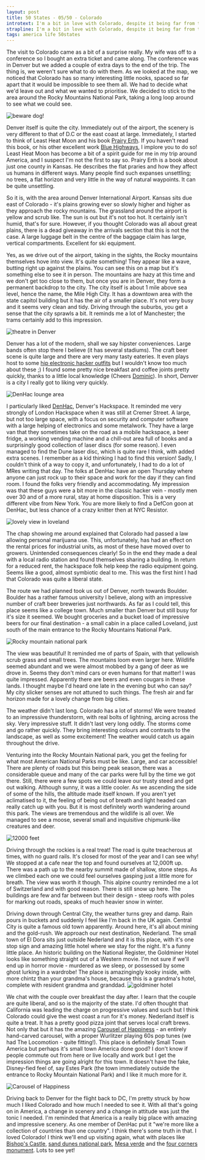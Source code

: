 ```yaml
---
layout: post
title: 50 States - 05/50 - Colorado
introtext: I'm a bit in love with Colorado, despite it being far from the coast. I think I like mountains.
strapline: I'm a bit in love with Colorado, despite it being far from the coast. I think I like mountains.
tags: america life 50states
---
```

The visit to Colorado came as a bit of a surprise really. My wife was off to a conference so I bought an extra ticket and came along. The conference was in Denver but we added a couple of extra days to the end of the trip. The thing is, we weren't sure what to do with them. As we looked at the map, we noticed that Colorado has so many interesting little nooks, spaced so far apart that it would be impossible to see them all. We had to decide what we'd leave out and what we wanted to prioritise. We decided to stick to the area around the Rocky Mountains National Park, taking a long loop around to see what we could see.

![beware dog!](https://c1.staticflickr.com/5/4426/36389589011_ac55fd4b3b.jpg)

Denver itself is quite the city. Immediately out of the airport, the scenery is very different to that of D.C or the east coast at large. Immediately, I started to think of Least Heat Moon and his book [Prairy Erth](https://www.goodreads.com/book/show/163868.PrairyErth). If you haven't read this book, or his other excellent work [Blue Highways](https://en.wikipedia.org/wiki/Blue_Highways), I implore you to do so! Least Heat Moon has become a bit of a spirit guide for me in my trip around America, and I suspect I'm not the first to say so. Prairy Erth is a book about just one county in Kansas. He describes the flat praries and how they affect us humans in different ways. Many people find such expanses unsettling; no trees, a flat horizon and very little in the way of natural waypoints. It can be quite unsettling.

So it is, with the area around Denver International Airport. Kansas sits due east of Colorado - it's plains growing ever so slowly higher and higher as they approach the rocky mountains. The grassland around the airport is yellow and scrub like. The sun is out but it's not too hot. It certainly isn't humid, that's for sure. However, if you thought Colorado was all about great plains, there is a dead giveaway in the arrivals section that this is not the case. A large luggage belt in the centre of the baggage claim has large, vertical compartments. Excellent for ski equipment.

Yes, as we drive out of the airport, taking in the sights, the Rocky mountains themselves hove into view. It's quite something! They appear like a wave, butting right up against the plains. You can see this on a map but it's something else to see it in person. The mountains are hazy at this time and we don't get too close to them, but once you are in Denver, they form a permanent backdrop to the city. The city itself is about 1 mile above sea level, hence the name, the Mile High City. It has a downtown area with the state capitol building but it has the air of a smaller place. It's not very busy and it seems very clean and tidy. Driving through the suburbs, you get a sense that the city sprawls a bit. It reminds me a lot of Manchester; the trams certainly add to this impression.

![theatre in Denver](https://c1.staticflickr.com/5/4368/36390039911_0091db4cac.jpg)

Denver has a lot of the modern, shall we say hipster conveniences. Large bands often stop there I believe (it has several stadiums). The craft beer scene is quite large and there are very many tasty eateries. It even plays host to some [hip electronic hacker outfits](https://www.greatscottgadgets.com/) but I wouldn't know too much about these ;) I found some pretty nice breakfast and coffee joints pretty quickly, thanks to a little local knowledge (Cheers [Dominic](https://twitter.com/dominicgs)). In short, Denver is a city I really got to liking very quickly.

![DenHac lounge area](https://c1.staticflickr.com/5/4439/36527020685_6997419c77.jpg)

I particularly liked [DenHac](https://www.denhac.org), Denver's Hackspace. It reminded me very strongly of London Hackspace when it was still at Cremer Street. A large, but not too large space, with a focus on security and computer software with a large helping of electronics and some metalwork. They have a large van that they sometimes take on the road as a mobile hackspace, a beer fridge, a working vending machine and a chill-out area full of books and a surprisingly good collection of laser discs (for some reason). I even managed to find the Dune laser disc, which is quite rare I think, with added extra scenes. I remember as a kid thinking I had to find this version! Sadly, I couldn't think of a way to copy it, and unfortunately, I had to do a lot of MRes writing that day. The folks at DenHac have an open Thursday where anyone can just rock up to their space and work for the day if they can find room. I found the folks very friendly and accommodating. My impression was that these guys were a bit more in the classic hacker vein - mostly men over 30 and of a more rural, stay at home disposition. This is a very different vibe from New York. You are more likely to find a DefCon goon at DenHac, but less chance of a crazy knitter then at NYC Resistor.

![lovely view in loveland](https://c1.staticflickr.com/5/4367/36359310902_10af5b1767.jpg)

The chap showing me around explained that Colorado had passed a law allowing personal marijuana use. This, unfortunately, has had an effect on the rental prices for industrial units, as most of these have moved over to growers. Unintended consequences clearly! So in the end they made a deal with a local radio station and found themselves sharing a building. In return for a reduced rent, the hackspace folk help keep the radio equipment going. Seems like a good, almost symbiotic deal to me. This was the first hint I had that Colorado was quite a liberal state. 

The route we had planned took us out of Denver, north towards Boulder. Boulder has a rather famous university I believe, along with an impressive number of craft beer breweries just northwards. As far as I could tell, this place seems like a college town. Much smaller than Denver but still busy for it's size it seemed. We bought groceries and a bucket load of impressive beers for our final destination - a small cabin in a place called Loveland, just south of the main entrance to the Rocky Mountains National Park. 

![Rocky mountain national park](https://c1.staticflickr.com/5/4353/36481387186_16b71950b1.jpg)

The view was beautiful! It reminded me of parts of Spain, with that yellowish scrub grass and small trees. The mountains loom even larger here. Wildlife seemed abundant and we were almost mobbed by a gang of deer as we drove in. Seems they don't mind cars or even humans for that matter! I was quite impressed. Apparently there are beers and even cougars in these lands. I thought maybe I'd heard one late in the evening but who can say? My city slicker senses are not attuned to such things. The fresh air and far horizon made for a lovely change from big cities. 

The weather didn't last long. Colorado has a lot of storms! We were treated to an impressive thunderstorm, with real bolts of lightning, arcing across the sky. Very impressive stuff. It didn't last very long oddly. The storms come and go rather quickly. They bring interesting colours and contrasts to the landscape, as well as some excitement! The weather would catch us again throughout the drive. 

Venturing into the Rocky Mountain National park, you get the feeling for what most American National Parks must be like. Large, and car accessible! There are plenty of roads but this being peak season, there was a considerable queue and many of the car parks were full by the time we got there. Still, there were a few spots we could leave our trusty steed and get out walking. Although sunny, it was a little cooler. As we ascending the side of some of the hills, the altitude made itself known. If you aren't yet aclimatised to it, the feeling of being out of breath and light headed can really catch up with you. But it is most definitely worth wandering around this park. The views are tremendous and the wildlife is all over. We managed to see a moose, several small and inquisitive chipmunk-like creatures and deer.

![12000 feet](https://c1.staticflickr.com/5/4368/36390532541_f203a985d7.jpg)

Driving through the rockies is a real treat! The road is quite treacherous at times, with no guard rails. It's closed for most of the year and I can see why! We stopped at a cafe near the top and found ourselves at 12,000ft up. There was a path up to the nearby summit made of shallow, stone steps. As we climbed each one we could feel ourselves gasping just a little more for breath. The view was worth it though. This alpine country reminded me a lot of Switzerland and with good reason. There is still snow up here. The buildings are few and far between but their design - steep roofs with poles for marking out roads, speaks of much heavier snow in winter. 

Driving down through Central City, the weather turns grey and damp. Rain pours in buckets and suddenly I feel like I'm back in the UK again. Central City is quite a famous old town apparently. Around here, it's all about mining and the gold-rush. We approach our next destination, Nederland. The small town of El Dora sits just outside Nederland and it is this place, with it's one stop sign and amazing little hotel where we stay for the night. It's a funny little place. An historic building on the National Register, the Goldminer Hotel looks like something straight out of a Western movie. I'm not sure if we'll end up in horror movie - murdered as we sleep, or possessed by some ghost lurking in a wardrobe! The place is amazingingly kooky inside, with more chintz than your grandma's house, because this is a grandma's hotel, complete with resident grandma and granddad. 
![goldminer hotel](https://c1.staticflickr.com/5/4348/36359770432_41475e163f.jpg)

We chat with the couple over breakfast the day after. I learn that the couple are quite liberal, and so is the majority of the state. I'd often thought that California was leading the charge on progressive values and such but I think Colorado could give the west coast a run for it's money. Nederland itself is quite a treat. It has a pretty good pizza joint that serves local craft brews. Not only that but it has the amazing [Carousel of Happiness](http://www.carouselofhappiness.org/) - an entirely hand-carved carousel, with a proper Wurlitzer playing 60s pop tunes (we had The Locomotion - quite fitting!). This place is definitely Small Town America but perhaps it's small town America done good? I don't know if people commute out from here or live locally and work but I get the impression things are going alright for this town. It doesn't have the fake, Disney-fied feel of, say Estes Park (the town immediately outside the entrance to Rocky Mountain National Park) and I like it much more for it.

![Carousel of Happiness](https://c1.staticflickr.com/5/4408/36453251105_1b3fcae496.jpg)

Driving back to Denver for the flight back to DC, I'm pretty struck by how much I liked Colorado and how much I needed to see it. With all that's going on in America, a change in scenery and a change in attitude was just the tonic I needed. I'm reminded that America is a really big place with amazing and impressive scenery. As one member of DenHac put it "we're more like a collection of countries than one country". I think there's some truth in that. I loved Colorado! I think we'll end up visiting again, what with places like [Bishop's Castle](https://en.wikipedia.org/wiki/Bishop_Castle), [sand dunes national park](https://www.nps.gov/grsa/index.htm), [Mesa verde](https://www.nps.gov/meve/index.htm) and the [four corners monument](https://en.wikipedia.org/wiki/Four_Corners_Monument). Lots to see yet! 
